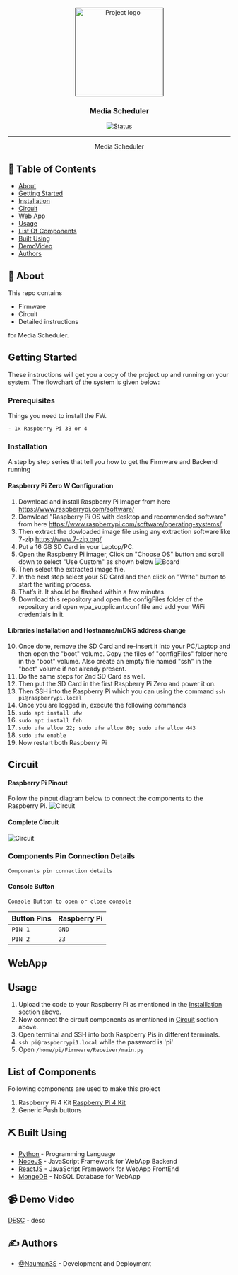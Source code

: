 <p align="center">
  <a href="" rel="noopener">
 <img width=200px height=200px src="Artwork/logo.png" alt="Project logo"></a>
</p>

<h3 align="center">Media Scheduler</h3>

<div align="center">

[![Status](https://img.shields.io/badge/status-active-success.svg)]()


</div>

---


<p align="center"> Media Scheduler
    <br> 
</p>

## 📝 Table of Contents

- [About](#about)
- [Getting Started](#getting_started)
- [Installation](#installation)
- [Circuit](#circuit)
- [Web App](#webapp)
- [Usage](#usage)
- [List Of Components](#list)
- [Built Using](#built_using)
- [DemoVideo](#DemoVideo)
- [Authors](#authors)


## 🧐 About <a name = "about"></a>

This repo contains

- Firmware
- Circuit
- Detailed instructions

for Media Scheduler.



## Getting Started <a name = "getting_started"></a>

These instructions will get you a copy of the project up and running on your system. The flowchart of the system is given below:


### Prerequisites

Things you need to install the FW.

```
- 1x Raspberry Pi 3B or 4
```

### Installation <a name = "installation"></a>

A step by step series that tell you how to get the Firmware and Backend running

#### Raspberry Pi Zero W Configuration

  1. Download and install Raspberry Pi Imager from here https://www.raspberrypi.com/software/
  2. Donwload "Raspberry Pi OS with desktop and recommended software" from here https://www.raspberrypi.com/software/operating-systems/
  3. Then extract the dowloaded image file using any extraction software like 7-zip https://www.7-zip.org/
  4. Put a 16 GB SD Card in your Laptop/PC.
  5. Open the Raspberry Pi imager, Click on "Choose OS" button and scroll down to select "Use Custom" as shown below
![Board](Artwork/rpiImager.png)
  6. Then select the extracted image file.
  7. In the next step select your SD Card and then click on "Write" button to start the writing process.
  8.  That’s it. It should be flashed within a few minutes.
  9.  Download this repository and open the configFiles folder of the repository and open wpa_supplicant.conf file and add your WiFi credentials in it.

####  Libraries Installation and Hostname/mDNS address change

  10. Once done, remove the SD Card and re-insert it into your PC/Laptop and then open the "boot" volume. Copy the files of "configFiles" folder here in the "boot" volume. Also create an empty file named "ssh" in the "boot" volume if not already present.
  11. Do the same steps for 2nd SD Card as well.
  12. Then put the SD Card in the first Raspberry Pi Zero and power it on.
  13. Then SSH into the Raspberry Pi which you can using the command ``ssh pi@raspberrypi.local``
  14. Once you are logged in, execute the following commands
  15. ```sudo apt install ufw```
  16. ```sudo apt install feh```
  17. ```sudo ufw allow 22; sudo ufw allow 80; sudo ufw allow 443```
  18. ```sudo ufw enable```
  19. Now restart both Raspberry Pi




## Circuit <a name = "circuit"></a>

#### Raspberry Pi Pinout
Follow the pinout diagram below to connect the components to the Raspberry Pi.
![Circuit](Circuit/pinout.png)

#### Complete Circuit
![Circuit](Circuit/Circuit_bb.png)

### Components Pin Connection Details

```http
Components pin connection details
```

#### Console Button

```Console Button to open or close console```

| Button Pins | Raspberry Pi |
| :---------- | :---- |
| `PIN 1`   | `GND` |
| `PIN 2`   | `23` |


## WebApp <a name = "webapp"></a>



## Usage <a name = "usage"></a>

1.  Upload the code to your Raspberry Pi as mentioned in the [Installlation](#installation) section above.
2.  Now connect the circuit components as mentioned in [Circuit](#circuit) section above.
3.  Open terminal and SSH into both Raspberry Pis in different terminals.
4.  ``ssh pi@raspberrypi1.local`` while the password is 'pi'
5.  Open ```/home/pi/Firmware/Receiver/main.py```


## List of Components <a name = "list"></a>

Following components are used to make this project

1.  Raspberry Pi 4 Kit
    [Raspberry Pi 4 Kit](https://www.amazon.com/CanaKit-Raspberry-Pi-Extreme-Kit/dp/B08B6G2RFG/ref=sr_1_1?crid=2JP8UAILTJS2R&keywords=raspberry+pi&qid=1642222691&sprefix=raspberr%2Caps%2C809&sr=8-1)
2.  Generic Push buttons

## ⛏️ Built Using <a name = "built_using"></a>

- [Python](https://www.python.org/) - Programming Language
- [NodeJS](https://nodejs.org/en/) - JavaScript Framework for WebApp Backend
- [ReactJS](https://reactjs.org/) - JavaScript Framework for WebApp FrontEnd
- [MongoDB](https://www.mongodb.com/) - NoSQL Database for WebApp

## 📹 Demo Video <a name = "DemoVideo"></a>


[DESC](https://youtu.be/link) - desc


## ✍️ Authors <a name = "authors"></a>

- [@Nauman3S](https://github.com/Nauman3S) - Development and Deployment
